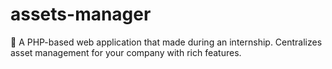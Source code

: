 # assets-manager
📄 A PHP-based web application that made during an internship. Centralizes asset management for your company with rich features.
